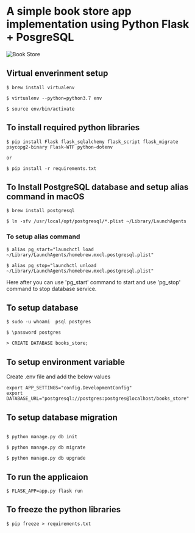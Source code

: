 # A simple book store app implementation using Python Flask + PosgreSQL

![Book Store](/screenshot/book-store.jpg)

## Virtual enverinment setup

```
$ brew install virtualenv

$ virtualenv --python=python3.7 env

$ source env/bin/activate
```

## To install required python libraries

```
$ pip install Flask flask_sqlalchemy flask_script flask_migrate psycopg2-binary Flask-WTF python-dotenv

or

$ pip install -r requirements.txt
```

## To Install PostgreSQL database and setup alias command in macOS

```
$ brew install postgresql

$ ln -sfv /usr/local/opt/postgresql/*.plist ~/Library/LaunchAgents
```

### To setup alias command   

``` 
$ alias pg_start="launchctl load ~/Library/LaunchAgents/homebrew.mxcl.postgresql.plist"  

$ alias pg_stop="launchctl unload ~/Library/LaunchAgents/homebrew.mxcl.postgresql.plist"
```

Here after you can use 'pg_start' command to start and use 'pg_stop' command to stop database service.  


## To setup database 

```
$ sudo -u whoami  psql postgres 

$ \password postgres 

> CREATE DATABASE books_store;
```

## To setup environment variable

Create .env file and add the below values  

```
export APP_SETTINGS="config.DevelopmentConfig"
export DATABASE_URL="postgresql://postgres:postgres@localhost/books_store"
```

## To setup database migration 
```

$ python manage.py db init

$ python manage.py db migrate

$ python manage.py db upgrade
```

## To run the applicaion 
```
$ FLASK_APP=app.py flask run
```    

## To freeze the python libraries 

```
$ pip freeze > requirements.txt
```

